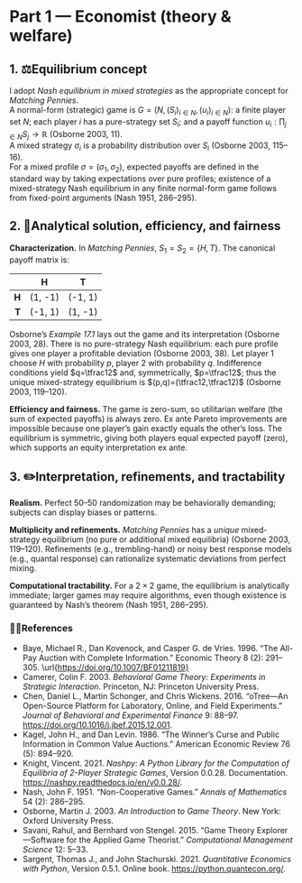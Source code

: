 # Part 1 — Economist (theory & welfare)
## 1. ⚖️Equilibrium concept
I adopt *Nash equilibrium in mixed strategies* as the appropriate concept for *Matching Pennies*.  
A normal-form (strategic) game is $G=(N,(S_i)_{i\in N},(u_i)_{i\in N})$: a finite player set $N$; each player $i$ has a pure-strategy set $S_i$; and a payoff function $u_i:\prod_{j\in N} S_j \to \mathbb{R}$ (Osborne 2003, 11).  
A mixed strategy $\sigma_i$ is a probability distribution over $S_i$ (Osborne 2003, 115–16).  
For a mixed profile $\sigma=(\sigma_1,\sigma_2)$, expected payoffs are defined in the standard way by taking expectations over pure profiles; existence of a mixed-strategy Nash equilibrium in any finite normal-form game follows from fixed-point arguments (Nash 1951, 286–295).

## 2. 🧐Analytical solution, efficiency, and fairness

**Characterization.** In *Matching Pennies*, $S_1=S_2=\{H,T\}$. The canonical payoff matrix is:

|       | H       | T       |
|------:|:-------:|:-------:|
| **H** | (1, -1) | (-1, 1) |
| **T** | (-1, 1) | (1, -1) |

Osborne’s *Example 17.1* lays out the game and its interpretation (Osborne 2003, 28). There is no pure-strategy Nash equilibrium: each pure profile gives one player a profitable deviation (Osborne 2003, 38). Let player 1 choose $H$ with probability $p$, player 2 with probability $q$. Indifference conditions yield $q=\tfrac12$ and, symmetrically, $p=\tfrac12$; thus the unique mixed-strategy equilibrium is $(p,q)=(\tfrac12,\tfrac12)$ (Osborne 2003, 119–120).

**Efficiency and fairness.** The game is zero-sum, so utilitarian welfare (the sum of expected payoffs) is always zero. Ex ante Pareto improvements are impossible because one player’s gain exactly equals the other’s loss. The equilibrium is symmetric, giving both players equal expected payoff (zero), which supports an equity interpretation ex ante.

## 3. ✏️Interpretation, refinements, and tractability

**Realism.** Perfect 50–50 randomization may be behaviorally demanding; subjects can display biases or patterns.

**Multiplicity and refinements.** *Matching Pennies* has a *unique* mixed-strategy equilibrium (no pure or additional mixed equilibria) (Osborne 2003, 119–120). Refinements (e.g., trembling-hand) or noisy best response models (e.g., quantal response) can rationalize systematic deviations from perfect mixing.

**Computational tractability.** For a $2\times2$ game, the equilibrium is analytically immediate; larger games may require algorithms, even though existence is guaranteed by Nash’s theorem (Nash 1951, 286–295).



### 🧑‍🔬References 
- Baye, Michael R., Dan Kovenock, and Casper G. de Vries. 1996. “The All-Pay Auction with Complete Information.” Economic Theory 8 (2): 291–305. \url{https://doi.org/10.1007/BF01211819}
- Camerer, Colin F. 2003. *Behavioral Game Theory: Experiments in Strategic Interaction*. Princeton, NJ: Princeton University Press.
- Chen, Daniel L., Martin Schonger, and Chris Wickens. 2016. “oTree—An Open-Source Platform for Laboratory, Online, and Field Experiments.” *Journal of Behavioral and Experimental Finance* 9: 88–97. https://doi.org/10.1016/j.jbef.2015.12.001.
- Kagel, John H., and Dan Levin. 1986. “The Winner’s Curse and Public Information in Common Value Auctions.” American Economic Review 76 (5): 894–920.
- Knight, Vincent. 2021. *Nashpy: A Python Library for the Computation of Equilibria of 2-Player Strategic Games*, Version 0.0.28. Documentation. https://nashpy.readthedocs.io/en/v0.0.28/.
- Nash, John F. 1951. “Non-Cooperative Games.” *Annals of Mathematics* 54 (2): 286–295.
- Osborne, Martin J. 2003. *An Introduction to Game Theory*. New York: Oxford University Press.
- Savani, Rahul, and Bernhard von Stengel. 2015. “Game Theory Explorer—Software for the Applied Game Theorist.” *Computational Management Science* 12: 5–33.
- Sargent, Thomas J., and John Stachurski. 2021. *Quantitative Economics with Python*, Version 0.5.1. Online book. https://python.quantecon.org/.
